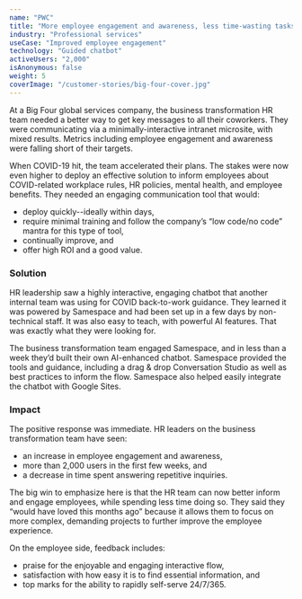 ```yaml
---
name: "PWC"
title: "More employee engagement and awareness, less time-wasting tasks"
industry: "Professional services"
useCase: "Improved employee engagement"
technology: "Guided chatbot"
activeUsers: "2,000"
isAnonymous: false
weight: 5
coverImage: "/customer-stories/big-four-cover.jpg"
---
```


At a Big Four global services company, the business transformation HR team needed a better way to get key messages to all their coworkers. They were communicating via a minimally-interactive intranet microsite, with mixed results. Metrics including employee engagement and awareness were falling short of their targets.

When COVID-19 hit, the team accelerated their plans. The stakes were now even higher to deploy an effective solution to inform employees about COVID-related workplace rules, HR policies, mental health, and employee benefits. They needed an engaging communication tool that would:

- deploy quickly--ideally within days,
- require minimal training and follow the company’s “low code/no code” mantra for this type of tool,
- continually improve, and
- offer high ROI and a good value.

### Solution

HR leadership saw a highly interactive, engaging chatbot that another internal team was using for COVID back-to-work guidance. They learned it was powered by Samespace and had been set up in a few days by non-technical staff. It was also easy to teach, with powerful AI features. That was exactly what they were looking for.

The business transformation team engaged Samespace, and in less than a week they’d built their own AI-enhanced chatbot. Samespace provided the tools and guidance, including a drag & drop Conversation Studio as well as best practices to inform the flow. Samespace also helped easily integrate the chatbot with Google Sites.

### Impact

The positive response was immediate. HR leaders on the business transformation team have seen:

- an increase in employee engagement and awareness,
- more than 2,000 users in the first few weeks, and
- a decrease in time spent answering repetitive inquiries.

The big win to emphasize here is that the HR team can now better inform and engage employees, while spending less time doing so. They said they “would have loved this months ago” because it allows them to focus on more complex, demanding projects to further improve the employee experience.

On the employee side, feedback includes:

- praise for the enjoyable and engaging interactive flow,
- satisfaction with how easy it is to find essential information, and
- top marks for the ability to rapidly self-serve 24/7/365.

